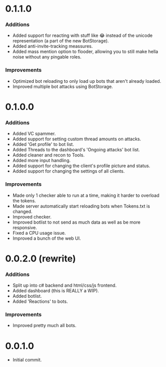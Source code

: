 # 0.1.1.0

### Additions
- Added support for reacting with stuff like :joy: instead of the unicode representation (a part of the new BotStorage).
- Added anti-invite-tracking meassures.
- Added mass mention option to flooder, allowing you to still make hella noise without any pingable roles.

### Improvements
- Optimized bot reloading to only load up bots that aren't already loaded.
- Improved multiple bot attacks using BotStorage.


# 0.1.0.0

### Additions
- Added VC spammer.
- Added support for setting custom thread amounts on attacks.
- Added 'Get profile' to bot list.
- Added Threads to the dashboard's 'Ongoing attacks' bot list.
- Added cleaner and recon to Tools.
- Added more input handling.
- Added support for changing the client's profile picture and status.
- Added support for changing the settings of all clients.

### Improvements
- Made only 1 checker able to run at a time, making it harder to overload the tokens.
- Made server automatically start reloading bots when Tokens.txt is changed.
- Improved checker.
- Improved botlist to not send as much data as well as be more responsive.
- Fixed a CPU usage issue.
- Improved a bunch of the web UI.



# 0.0.2.0 (rewrite)

### Additions
- Split up into c# backend and html/css/js frontend.
- Added dashboard (this is REALLY a WIP).
- Added botlist.
- Added 'Reactions' to bots.

### Improvements
- Improved pretty much all bots.



# 0.0.1.0
- Initial commit.
